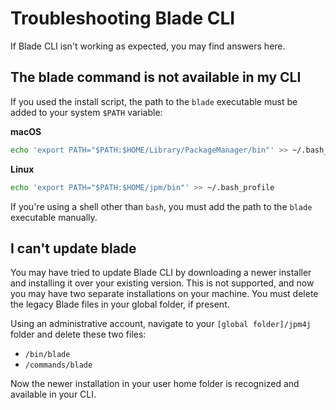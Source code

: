 # Troubleshooting Blade CLI

If Blade CLI isn't working as expected, you may find answers here. 

## The blade command is not available in my CLI

If you used the install script, the path to the `blade` executable must be added to your system `$PATH` variable: 

**macOS**

```bash
echo 'export PATH="$PATH:$HOME/Library/PackageManager/bin"' >> ~/.bash_profile
```

**Linux**

```bash
echo 'export PATH="$PATH:$HOME/jpm/bin"' >> ~/.bash_profile
```

If you're using a shell other than `bash`, you must add the path to the `blade` executable manually. 

## I can't update blade

You may have tried to update Blade CLI by downloading a newer installer and installing it over your existing version. This is not supported, and now you may have two separate installations on your machine. You must delete the legacy Blade files in your global folder, if present. 

Using an administrative account, navigate to your `[global folder]/jpm4j` folder and delete these two files: 

- `/bin/blade`
- `/commands/blade`

Now the newer installation in your user home folder is recognized and available in your CLI. 
